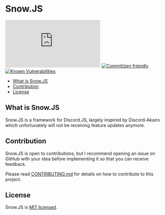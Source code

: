 # Snow.JS

![GitHub](https://img.shields.io/github/license/Xenfo/snow.js)
[![Commitizen friendly](https://img.shields.io/badge/commitizen-friendly-brightgreen.svg)](http://commitizen.github.io/cz-cli/)
[![Known Vulnerabilities](https://snyk.io/test/github/Xenfo/snow.js/badge.svg)](https://snyk.io/test/github/Xenfo/snow.js)

<!-- START doctoc generated TOC please keep comment here to allow auto update -->
<!-- DON'T EDIT THIS SECTION, INSTEAD RE-RUN doctoc TO UPDATE -->

- [What is Snow.JS](#what-is-snowjs)
- [Contribution](#contribution)
- [License](#license)

<!-- END doctoc generated TOC please keep comment here to allow auto update -->

## What is Snow.JS

Snow.JS is a framework for Discord.JS, largely inspired by Discord-Akairo which unfortunately will not be receiving feature updates anymore.

## Contribution

Snow.JS is open to contributions, but I recommend opening an issue on GitHub with your idea before implementing it so that you can receive feedback.

Please read [CONTRIBUTING.md](.github/CONTRIBUTING.md) for details on how to contribute to this project.

## License

Snow.JS is [MIT licensed](/LICENSE).
